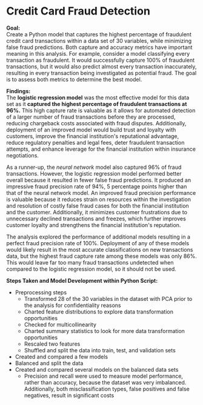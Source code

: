 # Credit Card Fraud Detection

**Goal:**<br>
Create a Python model that captures the highest percentage of fraudulent credit card transactions within a data set of 30 variables, while minimizing false fraud predictions. Both capture and accuracy metrics have important meaning in this analysis. For example, consider a model classifying every transaction as fraudulent. It would successfully capture 100% of fraudulent transactions, but it would also predict almost every transaction inaccurately, resulting in every transaction being investigated as potential fraud. The goal is to assess both metrics to determine the best model.


**Findings:**<br>
The **logistic regression model** was the most effective model for this data set as it **captured the highest percentage of fraudulent transactions at 96%.** This high capture rate is valuable as it allows for automated detection of a larger number of fraud transactions before they are processed, reducing chargeback costs associated with fraud disputes. Additionally, deployment of an improved model would build trust and loyalty with customers, improve the financial institution's reputational advantage, reduce regulatory penalties and legal fees, deter fraudulent transaction attempts, and enhance leverage for the financial institution within insurance negotiations.  

As a runner-up, the _neural network_ model also captured 96% of fraud transactions. However, the logistic regression model performed better overall because it resulted in fewer false fraud predictions. It produced an impressive fraud precision rate of 94%, 5 percentage points higher than that of the neural network model. An improved fraud precision performance is valuable because it reduces strain on resources within the investigation and resolution of costly false fraud cases for both the financial institution and the customer. Additionally, it minimizes customer frustrations due to unnecessary declined transactions and freezes, which further improves customer loyalty and strengthens the financial institution's reputation.

The analysis explored the performance of additional models resulting in a perfect fraud precision rate of 100%. Deployment of any of these models would likely result in the most accurate classifications on new transactions data, but the highest fraud capture rate among these models was only 86%. This would leave far too many fraud transactions undetected when compared to the logistic regression model, so it should not be used. 

**Steps Taken and Model Development within Python Script:**<br>
* Preprocessing steps
  * Transformed 28 of the 30 variables in the dataset with PCA prior to the analysis for confidentiality reasons
  * Charted feature distributions to explore data transformation opportunities
  * Checked for multicollinearity 
  * Charted summary statistics to look for more data transformation opportunities
  * Rescaled two features
  * Shuffled and split the data into train, test, and validation sets
* Created and compared a few models
* Balanced and split the data
* Created and compared several models on the balanced data sets
  * Precision and recall were used to measure model performance, rather than accuracy, because the dataset was very imbalanced. Additionally, both misclassification types, false positives and false negatives, result in significant costs


